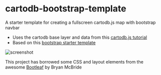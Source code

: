 # cartodb-bootstrap-template
A starter template for creating a fullscreen cartodb.js map with bootstrap navbar


- Uses the cartodb base layer and data from this [cartodb.js tutorial](http://docs.cartodb.com/tutorials/create_map_cartodbjs.html)
- Based on this [bootstrap starter template](http://getbootstrap.com/examples/starter-template/)

![screenshot](https://www.evernote.com/shard/s288/sh/cf9f5723-a8b5-4eba-8a8b-98227ebbc9b6/1d6f64d6a6cceb573fa0ad7eb5fb4f36/res/9893047c-9628-4783-9be0-24197d35a58b/skitch.png?resizeSmall&width=832)

This project has borrowed some CSS and layout elements from the awesome [Bootleaf](https://github.com/bmcbride/bootleaf) by Bryan McBride

